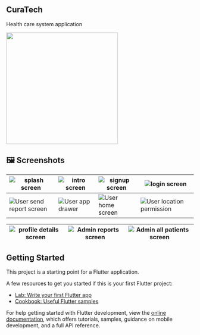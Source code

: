 
## CuraTech

Health care system application 

<img src="https://storage.googleapis.com/cms-storage-bucket/70760bf1e88b184bb1bc.png" width="300" ></img>

## 🖼 Screenshots
| ![splash screen](https://github.com/khuderhasan/cura_tech/assets/104022210/bf8e2207-07ac-4c7b-b408-ddaa26da6290) | ![intro screen](https://github.com/khuderhasan/cura_tech/assets/104022210/57b3a7b0-0f3a-4e3c-8439-31c0aa948b14) | ![signup screen](https://github.com/khuderhasan/cura_tech/assets/104022210/2b654bc1-e108-458b-bbc8-b080ea63665d) | ![login screen](https://github.com/khuderhasan/cura_tech/assets/104022210/8b6af758-23d4-45b5-b790-81acb6f3db97) | 
|---|---|---|---|
| ![User send report screen ](https://github.com/khuderhasan/cura_tech/assets/104022210/d588c71b-ee4b-4fa8-93ef-e48c6577fd47) | ![User app drawer](https://github.com/khuderhasan/cura_tech/assets/104022210/51125f0b-e82c-48ef-bfe5-486555f870f1) | ![User home screen](https://github.com/khuderhasan/cura_tech/assets/104022210/04b99fc7-cae2-4fbe-bb95-354113a7ed2f) | ![User location permission](https://github.com/khuderhasan/cura_tech/assets/104022210/751e35f7-6a8b-425c-858c-40b9427fd295) | 


| ![profile details screen](https://github.com/khuderhasan/cura_tech/assets/104022210/62daa1bb-37a9-421a-9e83-5a9299108fab) | ![Admin reports screen](https://github.com/khuderhasan/cura_tech/assets/104022210/a1a8a188-5f5b-4863-ba7d-5580880679af) | ![Admin all patients screen](https://github.com/khuderhasan/cura_tech/assets/104022210/f7c29792-a7fa-4006-a8de-3415a2381e02) |
|---|---|---|

## Getting Started

This project is a starting point for a Flutter application.

A few resources to get you started if this is your first Flutter project:

- [Lab: Write your first Flutter app](https://docs.flutter.dev/get-started/codelab)
- [Cookbook: Useful Flutter samples](https://docs.flutter.dev/cookbook)

For help getting started with Flutter development, view the
[online documentation](https://docs.flutter.dev/), which offers tutorials,
samples, guidance on mobile development, and a full API reference.
